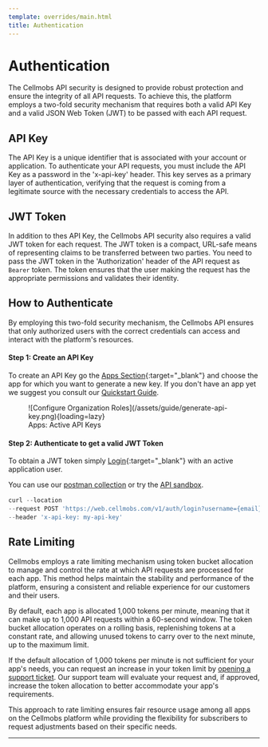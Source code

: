 ```yaml
---
template: overrides/main.html
title: Authentication
---
```


# Authentication

The Cellmobs API security is designed to provide robust protection and ensure the integrity of all API requests. To achieve this, the platform employs a two-fold security mechanism that requires both a valid API Key and a valid JSON Web Token (JWT) to be passed with each API request.

## API Key

The API Key is a unique identifier that is associated with your account or application. To authenticate your API requests, you must include the API Key as a password in the 'x-api-key' header. This key serves as a primary layer of authentication, verifying that the request is coming from a legitimate source with the necessary credentials to access the API.

## JWT Token

In addition to thes API Key, the Cellmobs API security also requires a valid JWT token for each request. The JWT token is a compact, URL-safe means of representing claims to be transferred between two parties. You need to pass the JWT token in the 'Authorization' header of the API request as `Bearer` token. The token ensures that the user making the request has the appropriate permissions and validates their identity.

## How to Authenticate

By employing this two-fold security mechanism, the Cellmobs API ensures that only authorized users with the correct credentials can access and interact with the platform's resources. 

#### Step 1: Create an API Key

To create an API Key go the [Apps Section](https://dev.cellmobs.com/apps){:target="_blank"} and choose the app for which you want to generate a new key. If you don't have an app yet we suggest you consult our [Quickstart Guide](/setup/quickstart).

<figure markdown>
![Configure Organization Roles](/assets/guide/generate-api-key.png){loading=lazy}
    <figcaption>Apps: Active API Keys</figcaption>
</figure>



#### Step 2: Authenticate to get a valid JWT Token

To obtain a JWT token simply [Login](https://api.cellmobs.com/#f42c872d-7c67-4db3-976c-889963ea979d){:target="_blank"} with an active application user.  

You can use our [postman collection](/guide/using-postman) or try the [API sandbox](/guide/api-sandbox). 

``` py title="Login"
curl --location 
--request POST 'https://web.cellmobs.com/v1/auth/login?username={email}&password={password}' \
--header 'x-api-key: my-api-key'

```


## Rate Limiting

Cellmobs employs a rate limiting mechanism using token bucket allocation to manage and control the rate at which API requests are processed for each app. This method helps maintain the stability and performance of the platform, ensuring a consistent and reliable experience for our customers and their users.

By default, each app is allocated 1,000 tokens per minute, meaning that it can make up to 1,000 API requests within a 60-second window. The token bucket allocation operates on a rolling basis, replenishing tokens at a constant rate, and allowing unused tokens to carry over to the next minute, up to the maximum limit.

If the default allocation of 1,000 tokens per minute is not sufficient for your app's needs, you can request an increase in your token limit by [opening a support ticket](https://www.cellmobs.com/support). Our support team will evaluate your request and, if approved, increase the token allocation to better accommodate your app's requirements.

This approach to rate limiting ensures fair resource usage among all apps on the Cellmobs platform while providing the flexibility for subscribers to request adjustments based on their specific needs.

----